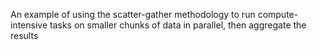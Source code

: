 An example of using the scatter-gather methodology to run compute-intensive tasks on smaller chunks of data in parallel, then aggregate the results